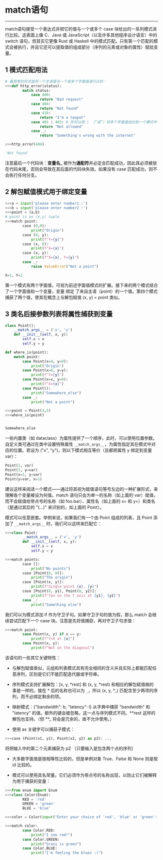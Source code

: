 # match语句

--------------------------

match语句接受一个表达式并把它的值与一个或多个 case 块给出的一系列模式进行比较。这表面上像 C、Java 或 JavaScript（以及许多其他程序设计语言）中的 switch 语句，但其实它更像 Rust 或 Haskell 中的模式匹配。只有第一个匹配的模式会被执行，并且它还可以提取值的组成部分（序列的元素或对象的属性）赋给变量。

## 1 模式匹配用法


```python
# 最简单的形式是将一个主语值与一个或多个字面值进行比较：
>>>def http_error(status):
        match status:
            case 400:
                return "Bad request"
            case 404:
                return "Not found"
            case 418:
                return "I'm a teapot"
            case 401 | 403: # 你可以用 | （“或”）将多个字面值组合到一个模式中：
                return "Not allowed"
            case _:
                return "Something's wrong with the internet"

>>>http_error(404)

'Not found'
```

注意最后一个代码块：**变量名_** 被作为**通配符**并必定会匹配成功，因此其必须被放在代码末尾，否则会导致在其后面的代码块失效。如果没有 case 匹配成功，则不会执行任何分支。



## 2 解包赋值模式用于绑定变量


```python
>>>a = input('please enter number1 :')
>>>b = input('please enter number2 :')
>>>point = (a,b)
# point is an (x,y) tuple
>>>match point:
        case (0,0):
            print("Origin")
        case (0, y):
            print(f"Y={y}")
        case (x, 0):
            print(f"X={x}")
        case (x, y):
            print(f"X={x}, Y={y}")
        case _:
            raise ValueError("Not a point")

X=1, Y=2
```


第一个模式有两个字面值，可视为前述字面值模式的扩展。接下来的两个模式结合了一个字面值和一个变量，变量 绑定 了来自主语（point）的一个值。第四个模式捕获了两个值，使其在概念上与解包赋值 (x, y) = point 类似。

## 3 类名后接参数列表将属性捕获到变量


```python
class Point():
    __match_args__ = ('x', 'y')
    def __init__(self, x, y):
        self.x = x
        self.y = y

def where_is(point):
    match point:
        case Point(x=0, y=0):
            print("Origin")
        case Point(x=0, y=y):
            print(f"Y={y}")
        case Point(x=x, y=0):
            print(f"X={x}")
        case Point():
            print("Somewhere_else")
        case _:
            print("Not a point")
```


```python
>>>point = Point(3,5)
>>>where_is(point)


Somewhere_else
```

    

一些内置类（如 dataclass）为属性提供了一个顺序，此时，可以使用位置参数。自定义类可通过在类中设置特殊属性  ```__match_args__```，为属性指定其在模式中对应的位置。若设为 ("x", "y")，则以下模式相互等价（且都把属性 y 绑定到变量 var）：

```python
Point(1, var)
Point(1, y=var)
Point(x=1, y=var)
Point(y=var, x=1)
```

建议这样来阅读一个模式——通过将其视为赋值语句等号左边的一种扩展形式，来理解各个变量被设为何值。match 语句只会为单一的名称（如上面的 var）赋值，而不会赋值给带点号的名称（如 foo.bar）、属性名（如上面的 x= 和 y=）和类名（是通过其后的 "(...)" 来识别的，如上面的 Point）。

模式可以任意嵌套。举例来说，如果我们有一个由 Point 组成的列表，且 Point 添加了 ```__match_args__``` 时，我们可以这样来匹配它：

```python
>>>class Point:
        __match_args__ = ('x', 'y')
        def __init__(self, x, y):
            self.x = x
            self.y = y

>>>match points:
        case []:
            print("No points")
        case [Point(0, 0)]:
            print("The origin")
        case [Point(x, y)]:
            print(f"Single point {x}, {y}")
        case [Point(0, y1), Point(0, y2)]:
            print(f"Two on the Y axis at {y1}, {y2}")
        case _:
            print("Something else")
```

我们可以为模式添加 if 作为守卫子句。如果守卫子句的值为假，那么 match 会继续尝试匹配下一个 case 块。注意是先将值捕获，再对守卫子句求值：

```python
>>>match point:
        case Point(x, y) if x == y:
            print(f"Y=X at {x}")
        case Point(x, y):
            print(f"Not on the diagonal")
```

该语句的一些其它关键特性：

- 与解包赋值类似，元组和列表模式具有完全相同的含义并且实际上都能匹配任意序列，区别是它们不能匹配迭代器或字符串。

- 序列模式支持扩展解包：[x, y, *rest] 和 (x, y, *rest) 和相应的解包赋值做的事是一样的。接在 * 后的名称也可以为 `_`，所以 (x, y, *_) 匹配含至少两项的序列，而不必绑定剩余的项。

- 映射模式：{"bandwidth": b, "latency": l} 从字典中捕获 "bandwidth" 和 "latency" 的值。额外的键会被忽略，这一点与序列模式不同。**rest 这样的解包也支持。（但 **_ 将会是冗余的，故不允许使用。）

- 使用 as 关键字可以捕获子模式：

```python
>>>case (Point(x1, y1), Point(x2, y2) as p2): ...
```
将把输入中的第二个元素捕获为 p2 （只要输入是包含两个点的序列）

- 大多数字面值是按相等性比较的，但是单例对象 True、False 和 None 则是按 id 比较的。

- 模式可以使用具名常量。它们必须作为带点号的名称出现，以防止它们被解释为用于捕获的变量：

```python
>>>from enum import Enum
>>>class Color(Enum):
        RED = 'red'
        GREEN = 'green'
        BLUE = 'blue'

>>>color = Color(input("Enter your choice of 'red', 'blue' or 'green': "))

>>>match color:
        case Color.RED:
            print("I see red!")
        case Color.GREEN:
            print("Grass is green")
        case Color.BLUE:
            print("I'm feeling the blues :(")
```

